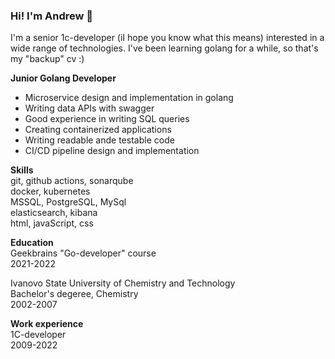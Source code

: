 ### Hi! I'm Andrew 👋
I'm a senior 1c-developer (iI hope you know what this means) interested in a wide range of technologies.
I've been learning golang for a while, so that's my "backup" cv :)

**Junior Golang Developer**<br>
- Microservice design and implementation in golang
- Writing data APIs with swagger
- Good experience in writing SQL queries
- Creating containerized applications
- Writing readable ande testable code
- CI/CD pipeline design and implementation  

**Skills**<br>
git, github actions, sonarqube<br>
docker, kubernetes<br>
MSSQL, PostgreSQL, MySql<br>
elasticsearch, kibana<br>
html, javaScript, css<br>

**Education**<br>
Geekbrains "Go-developer" course<br>
2021-2022<br>

Ivanovo State University of Chemistry and Technology<br>
Bachelor's degeree, Chemistry<br>
2002-2007<br>

**Work experience**<br>
1C-developer<br>
2009-2022